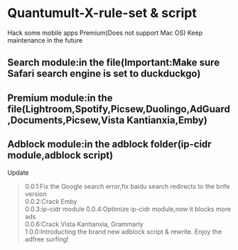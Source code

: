 # Quantumult-X-rule-set & script
Hack some mobile apps Premium(Does not support Mac OS)
Keep maintenance in the future

## Search module:in the file(Important:Make sure Safari search engine is set to duckduckgo)
## Premium module:in the file(Lightroom,Spotify,Picsew,Duolingo,AdGuard,Documents,Picsew,Vista Kantianxia,Emby)
## Adblock module:in the adblock folder(ip-cidr module,adblock script)

Update
  > 0.0.1:Fix the Google search error,fix baidu search redirects to the brife version  
  > 0.0.2:Crack Emby  
  > 0.0.3:ip-cidr module
  > 0.0.4:Optimize ip-cidr module,now it blocks more ads  
  > 0.0.6:Crack Vista Kantianxia, Grammarly  
  > 1.0.0:Introducting the brand new adblock script & rewrite. Enjoy the adfree surfing!
